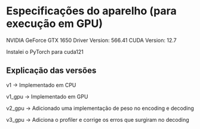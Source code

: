 # Especificações do aparelho (para execução em GPU)
 NVIDIA GeForce GTX 1650
 Driver Version: 566.41
 CUDA Version: 12.7

Instalei o PyTorch para cuda121


## Explicação das versões
v1 -> Implementado em CPU

v1_gpu -> Implementado em GPU

v2_gpu -> Adicionado uma implementação de peso no encoding e decoding 

v3_gpu -> Adiciona o profiler e corrige os erros que surgiram no decoding 
